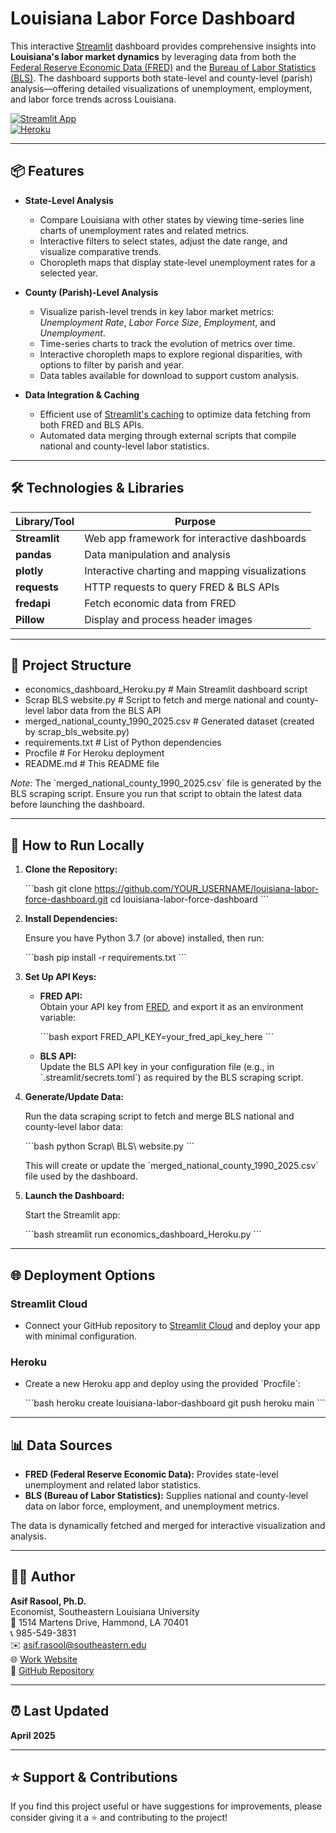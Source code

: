 # Louisiana Labor Force Dashboard

This interactive [Streamlit](https://streamlit.io/) dashboard provides comprehensive insights into **Louisiana's labor market dynamics** by leveraging data from both the [Federal Reserve Economic Data (FRED)](https://fred.stlouisfed.org/) and the [Bureau of Labor Statistics (BLS)](https://www.bls.gov/). The dashboard supports both state-level and county-level (parish) analysis—offering detailed visualizations of unemployment, employment, and labor force trends across Louisiana.

[![Streamlit App](https://img.shields.io/badge/Streamlit-App-FF4B4B?logo=streamlit&logoColor=white)](https://la-laborforce-dashboard-d2c3ec8edfe6.herokuapp.com/)  
[![Heroku](https://img.shields.io/badge/Heroku-Deployed-blue)](https://la-laborforce-dashboard-d2c3ec8edfe6.herokuapp.com/)

---

## 📦 Features

- **State-Level Analysis**

  - Compare Louisiana with other states by viewing time-series line charts of unemployment rates and related metrics.
  - Interactive filters to select states, adjust the date range, and visualize comparative trends.
  - Choropleth maps that display state-level unemployment rates for a selected year.

- **County (Parish)-Level Analysis**

  - Visualize parish-level trends in key labor market metrics: _Unemployment Rate_, _Labor Force Size_, _Employment_, and _Unemployment_.
  - Time-series charts to track the evolution of metrics over time.
  - Interactive choropleth maps to explore regional disparities, with options to filter by parish and year.
  - Data tables available for download to support custom analysis.

- **Data Integration & Caching**
  - Efficient use of [Streamlit's caching](https://docs.streamlit.io/library/advanced-features/caching) to optimize data fetching from both FRED and BLS APIs.
  - Automated data merging through external scripts that compile national and county-level labor statistics.

---

## 🛠️ Technologies & Libraries

| Library/Tool  | Purpose                                         |
| ------------- | ----------------------------------------------- |
| **Streamlit** | Web app framework for interactive dashboards    |
| **pandas**    | Data manipulation and analysis                  |
| **plotly**    | Interactive charting and mapping visualizations |
| **requests**  | HTTP requests to query FRED & BLS APIs          |
| **fredapi**   | Fetch economic data from FRED                   |
| **Pillow**    | Display and process header images               |

---

## 📁 Project Structure

- economics_dashboard_Heroku.py # Main Streamlit dashboard script
- Scrap BLS website.py # Script to fetch and merge national and county-level labor data from the BLS API
- merged_national_county_1990_2025.csv # Generated dataset (created by scrap_bls_website.py)
- requirements.txt # List of Python dependencies
- Procfile # For Heroku deployment
- README.md # This README file

_Note:_ The \`merged_national_county_1990_2025.csv\` file is generated by the BLS scraping script. Ensure you run that script to obtain the latest data before launching the dashboard.

---

## 🚀 How to Run Locally

1. **Clone the Repository:**

   \`\`\`bash
   git clone https://github.com/YOUR_USERNAME/louisiana-labor-force-dashboard.git
   cd louisiana-labor-force-dashboard
   \`\`\`

2. **Install Dependencies:**

   Ensure you have Python 3.7 (or above) installed, then run:

   \`\`\`bash
   pip install -r requirements.txt
   \`\`\`

3. **Set Up API Keys:**

   - **FRED API:**  
     Obtain your API key from [FRED](https://fred.stlouisfed.org/), and export it as an environment variable:

     \`\`\`bash
     export FRED_API_KEY=your_fred_api_key_here
     \`\`\`

   - **BLS API:**  
     Update the BLS API key in your configuration file (e.g., in \`.streamlit/secrets.toml\`) as required by the BLS scraping script.

4. **Generate/Update Data:**

   Run the data scraping script to fetch and merge BLS national and county-level labor data:

   \`\`\`bash
   python Scrap\ BLS\ website.py
   \`\`\`

   This will create or update the \`merged_national_county_1990_2025.csv\` file used by the dashboard.

5. **Launch the Dashboard:**

   Start the Streamlit app:

   \`\`\`bash
   streamlit run economics_dashboard_Heroku.py
   \`\`\`

---

## 🌐 Deployment Options

### Streamlit Cloud

- Connect your GitHub repository to [Streamlit Cloud](https://streamlit.io/cloud) and deploy your app with minimal configuration.

### Heroku

- Create a new Heroku app and deploy using the provided \`Procfile\`:

  \`\`\`bash
  heroku create louisiana-labor-dashboard
  git push heroku main
  \`\`\`

---

## 📊 Data Sources

- **FRED (Federal Reserve Economic Data):** Provides state-level unemployment and related labor statistics.
- **BLS (Bureau of Labor Statistics):** Supplies national and county-level data on labor force, employment, and unemployment metrics.

The data is dynamically fetched and merged for interactive visualization and analysis.

---

## 👨‍💻 Author

**Asif Rasool, Ph.D.**  
Economist, Southeastern Louisiana University  
📍 1514 Martens Drive, Hammond, LA 70401  
📞 985-549-3831  
✉️ [asif.rasool@southeastern.edu](mailto:asif.rasool@southeastern.edu)  
🌐 [Work Website](https://www.southeastern.edu/employee/asif-rasool/)  
🔗 [GitHub Repository](https://github.com/Asif-Rasool)

---

## ⏰ Last Updated

**April 2025**

---

## ⭐️ Support & Contributions

If you find this project useful or have suggestions for improvements, please consider giving it a ⭐ and contributing to the project!
